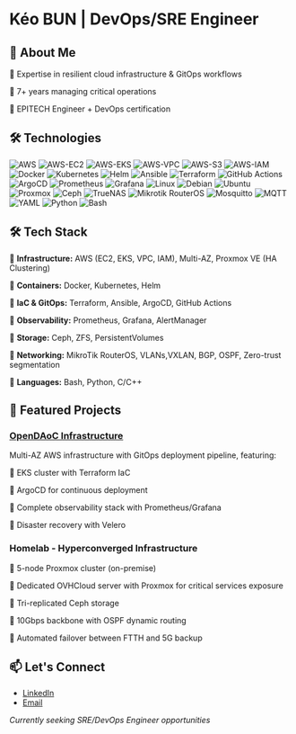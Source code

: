 # Kéo BUN | DevOps/SRE Engineer

## 👋 About Me
🔹 Expertise in resilient cloud infrastructure & GitOps workflows

🔹 7+ years managing critical operations

🔹 EPITECH Engineer + DevOps certification

## 🛠️ Technologies
![AWS](https://custom-icon-badges.demolab.com/badge/AWS-%23FF9900.svg?logo=aws&logoColor=white)
![AWS-EC2](https://custom-icon-badges.demolab.com/badge/EC2-%23FF9900.svg?logo=aws&logoColor=white)
![AWS-EKS](https://custom-icon-badges.demolab.com/badge/EKS-%23FF9900.svg?logo=aws&logoColor=white)
![AWS-VPC](https://custom-icon-badges.demolab.com/badge/VPC-8A2BE2.svg?logo=aws&logoColor=white)
![AWS-S3](https://custom-icon-badges.demolab.com/badge/S3-569A31.svg?logo=aws&logoColor=white)
![AWS-IAM](https://custom-icon-badges.demolab.com/badge/IAM-%23D90007.svg?logo=aws&logoColor=white)
![Docker](https://img.shields.io/badge/-Docker-2496ED?style=flat&logo=docker&logoColor=white)
![Kubernetes](https://img.shields.io/badge/-Kubernetes-326CE5?style=flat&logo=kubernetes&logoColor=white)
![Helm](https://img.shields.io/badge/-Helm-0F1689?style=flat&logo=helm&logoColor=white)
![Ansible](https://img.shields.io/badge/-Ansible-%231A1918?style=flat&logo=ansible&logoColor=white)
![Terraform](https://img.shields.io/badge/-Terraform-844FBA?style=flat&logo=terraform&logoColor=white)
![GitHub Actions](https://img.shields.io/badge/-GitHub_Actions-2088FF?style=flat&logo=githubactions&logoColor=white)
![ArgoCD](https://img.shields.io/badge/-ArgoCD-EF7B4D?style=flat&logo=argo&logoColor=white)
![Prometheus](https://img.shields.io/badge/-Prometheus-E6522C?style=flat&logo=prometheus&logoColor=white)
![Grafana](https://img.shields.io/badge/-Grafana-F46800?style=flat&logo=grafana&logoColor=white)
![Linux](https://img.shields.io/badge/-Linux-FCC624?style=flat&logo=linux&logoColor=white)
![Debian](https://img.shields.io/badge/-Debian-A81D33?style=flat&logo=debian&logoColor=white)
![Ubuntu](https://img.shields.io/badge/-Ubuntu-E95420?style=flat&logo=ubuntu&logoColor=white)
![Proxmox](https://img.shields.io/badge/-Proxmox-E57000?style=flat&logo=proxmox&logoColor=white)
![Ceph](https://img.shields.io/badge/-Ceph-EF5C55?style=flat&logo=ceph&logoColor=white)
![TrueNAS](https://img.shields.io/badge/-TrueNAS-0095D5?style=flat&logo=truenas&logoColor=white)
![Mikrotik RouterOS](https://img.shields.io/badge/-Mikrotik_RouterOS-293239?style=flat&logo=mikrotik&logoColor=white)
![Mosquitto](https://img.shields.io/badge/-Mosquitto-3C5280?style=flat&logo=eclipsemosquitto&logoColor=white)
![MQTT](https://img.shields.io/badge/-MQTT-660066?style=flat&logo=mqtt&logoColor=white)
![YAML](https://img.shields.io/badge/YAML-CB171E?logo=yaml&logoColor=fff)
![Python](https://img.shields.io/badge/Python-3776AB?logo=python&logoColor=fff)
![Bash](https://img.shields.io/badge/Bash-4EAA25?logo=gnubash&logoColor=fff)

## 🛠️ Tech Stack
🔹 **Infrastructure:** AWS (EC2, EKS, VPC, IAM), Multi-AZ, Proxmox VE (HA Clustering)

🔹 **Containers:** Docker, Kubernetes, Helm

🔹 **IaC & GitOps:** Terraform, Ansible, ArgoCD, GitHub Actions

🔹 **Observability:** Prometheus, Grafana, AlertManager

🔹 **Storage:** Ceph, ZFS, PersistentVolumes

🔹 **Networking:** MikroTik RouterOS, VLANs,VXLAN, BGP, OSPF, Zero-trust segmentation

🔹 **Languages:** Bash, Python, C/C++

## 🚀 Featured Projects

### [OpenDAoC Infrastructure](https://github.com/gz-42/devops-opendaoc)
Multi-AZ AWS infrastructure with GitOps deployment pipeline, featuring:

🔹 EKS cluster with Terraform IaC

🔹 ArgoCD for continuous deployment

🔹 Complete observability stack with Prometheus/Grafana

🔹 Disaster recovery with Velero

### Homelab - Hyperconverged Infrastructure
🔹 5-node Proxmox cluster (on-premise)

🔹 Dedicated OVHCloud server with Proxmox for critical services exposure

🔹 Tri-replicated Ceph storage

🔹 10Gbps backbone with OSPF dynamic routing

🔹 Automated failover between FTTH and 5G backup

## 📫 Let's Connect
- [LinkedIn](https://www.linkedin.com/in/keobun/)
- [Email](mailto:keo.khemara.bun@gmail.com)

*Currently seeking SRE/DevOps Engineer opportunities*

